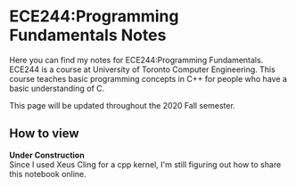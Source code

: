 # ECE244:Programming Fundamentals Notes
Here you can find my notes for ECE244:Programming Fundamentals. ECE244 is a course at University of Toronto Computer Engineering. This course teaches basic programming concepts in C++ for people who have a basic understanding of C.  

This page will be updated throughout the 2020 Fall semester.

## How to view
**Under Construction**  
Since I used Xeus Cling for a cpp kernel, I'm still figuring out how to share this notebook online.
